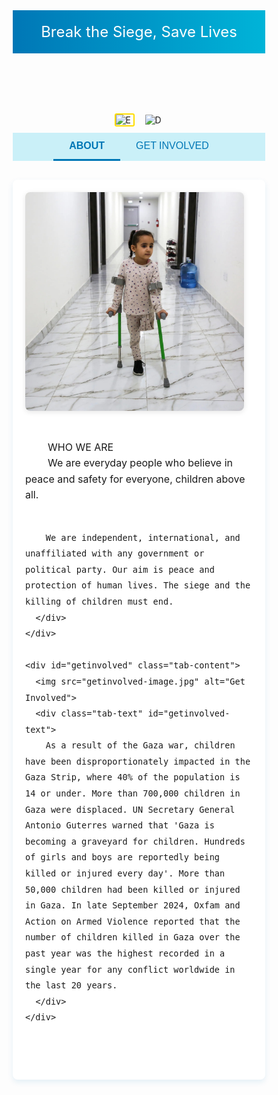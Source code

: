 <html lang="en">
<head>
  <meta charset="UTF-8" />
  <meta name="viewport" content="width=device-width, initial-scale=1" />
  <title>Break the Siege, Save Lives</title>
  <style>
    /* --- Base Styles --- */
    * {
      box-sizing: border-box;
      margin: 0;
      padding: 0;
    }

    body {
      font-family: 'Segoe UI', sans-serif;
      background: linear-gradient(to bottom, #cce7f6, #e6f4f9);
      color: #00334d;
    }

    header {
      background: linear-gradient(to right, #0077b6, #00b4d8);
      padding: 20px;
      color: white;
      text-align: center;
      font-size: 1.5rem;
    }

    .language-toggle {
      display: flex;
      justify-content: center;
      margin: 10px;
      gap: 15px;
    }

    .language-toggle img {
      width: 32px;
      height: 21px;
      cursor: pointer;
      border: 2px solid transparent;
      border-radius: 3px;
    }

    .language-toggle img.active {
      border-color: #ffdd00;
    }

    nav {
      display: flex;
      justify-content: center;
      background: #caf0f8;
    }

    nav button {
      padding: 12px 25px;
      background: none;
      border: none;
      cursor: pointer;
      font-size: 1rem;
      color: #0077b6;
      border-bottom: 3px solid transparent;
    }

    nav button.active {
      border-bottom: 3px solid #0077b6;
      font-weight: bold;
    }

    main {
      max-width: 1000px;
      margin: 30px auto;
      padding: 20px;
      background: white;
      border-radius: 8px;
      box-shadow: 0 4px 10px rgba(0, 119, 182, 0.1);
    }

    .tab-content {
      display: none;
      gap: 20px;
      align-items: flex-start;
      flex-wrap: wrap;
    }

    .tab-content.active {
      display: flex;
    }

    .tab-content img {
      max-width: 100%;
      width: 350px;
      border-radius: 8px;
      box-shadow: 0 2px 8px rgba(0, 0, 0, 0.1);
    }

    .tab-text {
      flex: 1;
      min-width: 250px;
      line-height: 1.6;
      font-size: 1rem;
      white-space: pre-wrap;
    }

    @media (max-width: 768px) {
      .tab-content {
        flex-direction: column;
        align-items: center;
      }

      .tab-content img {
        width: 100%;
      }

      .tab-text {
        font-size: 1rem;
      }
    }
  </style>
</head>
<body>

  <header>Break the Siege, Save Lives</header>

  <div class="language-toggle">
    <img src="https://flagcdn.com/us.svg" alt="English" id="lang-en" class="active">
    <img src="https://flagcdn.com/de.svg" alt="Deutsch" id="lang-de">
  </div>

  <nav>
    <button class="tab-button active" data-tab="about">ABOUT</button>
    <button class="tab-button" data-tab="getinvolved">GET INVOLVED</button>
  </nav>

  <main>
    <div id="about" class="tab-content active">
      <img src="about-image.jpg" alt="About">
      <div class="tab-text" id="about-text">
        WHO WE ARE  
        We are everyday people who believe in peace and safety for everyone, children above all.

        We are independent, international, and unaffiliated with any government or political party. Our aim is peace and protection of human lives. The siege and the killing of children must end.
      </div>
    </div>

    <div id="getinvolved" class="tab-content">
      <img src="getinvolved-image.jpg" alt="Get Involved">
      <div class="tab-text" id="getinvolved-text">
        As a result of the Gaza war, children have been disproportionately impacted in the Gaza Strip, where 40% of the population is 14 or under. More than 700,000 children in Gaza were displaced. UN Secretary General Antonio Guterres warned that 'Gaza is becoming a graveyard for children. Hundreds of girls and boys are reportedly being killed or injured every day'. More than 50,000 children had been killed or injured in Gaza. In late September 2024, Oxfam and Action on Armed Violence reported that the number of children killed in Gaza over the past year was the highest recorded in a single year for any conflict worldwide in the last 20 years.
      </div>
    </div>
  </main>

  <script>
    const tabs = document.querySelectorAll(".tab-button");
    const contents = document.querySelectorAll(".tab-content");

    tabs.forEach(btn => {
      btn.addEventListener("click", () => {
        const target = btn.getAttribute("data-tab");

        tabs.forEach(b => b.classList.remove("active"));
        btn.classList.add("active");

        contents.forEach(c => {
          c.classList.remove("active");
          if (c.id === target) c.classList.add("active");
        });
      });
    });

    const langEn = document.getElementById("lang-en");
    const langDe = document.getElementById("lang-de");
    const aboutText = document.getElementById("about-text");
    const getInvolvedText = document.getElementById("getinvolved-text");

    const translations = {
      en: {
        about: `WHO WE ARE  
We are everyday people who believe in peace and safety for everyone, children above all.

We are independent, international, and unaffiliated with any government or political party. Our aim is peace and protection of human lives. The siege and childslaughter must end.`,
        getinvolved: `As a result of the Gaza war, children have been disproportionately impacted in the Gaza Strip, where 40% of the population is 14 or under. More than 700,000 children in Gaza were displaced. UN Secretary General Antonio Guterres warned that 'Gaza is becoming a graveyard for children. Hundreds of girls and boys are reportedly being killed or injured every day'. More than 50,000 children had been killed or injured in Gaza. In late September 2024, Oxfam and Action on Armed Violence reported that the number of children killed in Gaza over the past year was the highest recorded in a single year for any conflict worldwide in the last 20 years.`
      },
      de: {
        about: `WER WIR SIND  
Wir sind ganz normale Menschen, die an Frieden und Sicherheit für alle glauben, vor allem für Kinder.

Wir sind unabhängig, international und mit keiner Regierung oder politischen Partei verbunden. Unser Ziel ist Frieden und Schutz des menschlichen Lebens. Die Belagerung und das Töten von Kindern muss beendet werden.`,
        getinvolved: `Als Folge des Gaza-Krieges sind Kinder im Gazastreifen unverhältnismäßig stark betroffen, wo 40 % der Bevölkerung 14 Jahre oder jünger sind. Mehr als 700.000 Kinder in Gaza wurden vertrieben. UN-Generalsekretär Antonio Guterres warnte, dass 'Gaza zu einem Friedhof für Kinder wird. Hunderte von Mädchen und Jungen werden Berichten zufolge jeden Tag getötet oder verletzt'. Mehr als 50.000 Kinder wurden in Gaza getötet oder verletzt. Ende September 2024 berichteten Oxfam und Action on Armed Violence, dass die Zahl der in Gaza getöteten Kinder im vergangenen Jahr die höchste für jeden Konflikt weltweit in den letzten 20 Jahren war.`
      }
    };

    function switchLanguage(lang) {
      aboutText.textContent = translations[lang].about;
      getInvolvedText.textContent = translations[lang].getinvolved;

      langEn.classList.toggle("active", lang === "en");
      langDe.classList.toggle("active", lang === "de");
    }

    langEn.addEventListener("click", () => switchLanguage("en"));
    langDe.addEventListener("click", () => switchLanguage("de"));
  </script>

</body>
</html>
